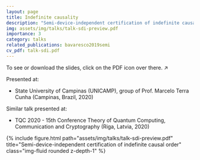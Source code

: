 ```yaml
---
layout: page
title: Indefinite causality
description: "Semi-device-independent certification of indefinite causal order"
img: assets/img/talks/talk-sdi-preview.pdf
importance: 3
category: talks
related_publications: bavaresco2019semi
cv_pdf: talk-sdi.pdf
---
```


To see or download the slides, click on the PDF icon over there. ↗️

Presented at: 

- State University of Campinas (UNICAMP), group of Prof. Marcelo Terra Cunha (Campinas, Brazil, 2020)

Similar talk presented at:

- TQC 2020 - 15th Conference Theory of Quantum Computing, Communication and Cryptography (Riga, Latvia, 2020)


<div class="row">
    <div class="col-sm mt-3 mt-md-0">
        {% include figure.html path="assets/img/talks/talk-sdi-preview.pdf" title="Semi-device-independent certification of indefinite causal order" class="img-fluid rounded z-depth-1" %}
    </div>

